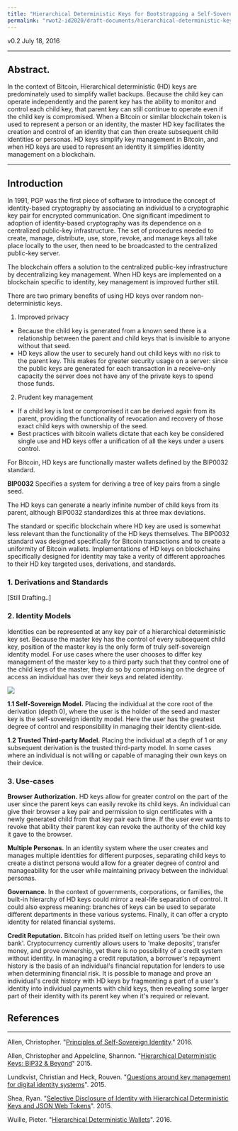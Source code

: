 ```yaml
---
title: "Hierarchical Deterministic Keys for Bootstrapping a Self-Sovereign Identity"
permalink: "rwot2-id2020/draft-documents/hierarchical-deterministic-keys-for-bootstrapping-a-self-sovereign-identity/"
---
```


v0.2 July 18, 2016

--- 

## Abstract.

In the context of Bitcoin, Hierarchical deterministic (HD) keys are predominately used to simplify wallet backups. Because the child key can operate independently and the parent key has the ability to monitor and control each child key, that parent key can still continue to operate even if the child key is compromised. When a Bitcoin or similar blockchain token is used to represent a person or an identity, the master HD key facilitates the creation and control of an identity that can then create subsequent child identities or personas. HD keys simplify key management in Bitcoin, and when HD keys are used to represent an identity it simplifies identity management on a blockchain.

---

## Introduction

In 1991, PGP was the first piece of software to introduce the concept of identity-based cryptography by associating an individual to a cryptographic key pair for encrypted communication. One significant impediment to adoption of identity-based cryptography was its dependence on a centralized public-key infrastructure. The set of procedures needed to create, manage, distribute, use, store, revoke, and manage keys all take place locally to the user, then need to be broadcasted to the centralized public-key server.

The blockchain offers a solution to the centralized public-key infrastructure by decentralizing key management. When HD keys are implemented on a blockchain specific to identity, key management is improved further still.

There are two primary benefits of using HD keys over random non-deterministic keys. 

1. Improved privacy
  - Because the child key is generated from a known seed there is a relationship between the parent and child keys that is invisible to anyone without that seed. 
  - HD keys allow the user to securely hand out child keys with no risk to the parent key. This makes for greater security usage on a server: since the public keys are generated for each transaction in a receive-only capacity the server does not have any of the private keys to spend those funds.
  
2. Prudent key management
  - If a child key is lost or compromised it can be derived again from its parent, providing the functionality of revocation and recovery of those exact child keys with ownership of the seed.
  - Best practices with bitcoin wallets dictate that each key be considered single use and HD keys offer a unification of all the keys under a users control.

For Bitcoin, HD keys are functionally master wallets defined by the BIP0032 standard. 

**BIP0032** Specifies a system for deriving a tree of key pairs from a single seed.

The HD keys can generate a nearly infinite number of child keys from its parent, although BIP0032 standardizes this at three max deviations. 

The standard or specific blockchain where HD key are used is somewhat less relevant than the functionality of the HD keys themselves. The BIP0032 standard was designed specifically for Bitcoin transactions and to create a uniformity of Bitcoin wallets. Implementations of HD keys on blockchains specifically designed for identity may take a verity of different approaches to their HD key targeted uses, derivations, and standards. 

### 1. Derivations and Standards

[Still Drafting..]

### 2. Identity Models

Identities can be represented at any key pair of a hierarchical deterministic key set. Because the master key has the control of every subsequent child key, position of the master key is the only form of truly self-sovereign identity model. For use cases where the user chooses to differ key management of the master key to a third party such that they control one of the child keys of the master, they do so by compromising on the degree of access an individual has over their keys and related identity. 

![](http://i.imgur.com/cgvgbWf.jpg?1)

**1.1 Self-Sovereign Model.** 
Placing the individual at the core root of the derivation (depth 0), where the user is the holder of the seed and master key is the self-sovereign identity model. Here the user has the greatest degree of control and responsibility in managing their identity client-side.

**1.2 Trusted Third-party Model.**
Placing the individual at a depth of 1 or any subsequent derivation is the trusted third-party model. In some cases where an individual is not willing or capable of managing their own keys on their device.

### 3. Use-cases

**Browser Authorization.**
HD keys allow for greater control on the part of the user since the parent keys can easily revoke its child keys. An individual can give their browser a key pair and permission to sign certificates with a newly generated child from that key pair each time. If the user ever wants to revoke that ability their parent key can revoke the authority of the child key it gave to the browser.

**Multiple Personas.**
In an identity system where the user creates and manages multiple identities for different purposes, separating child keys to create a distinct persona would allow for a greater degree of control and manageability for the user while maintaining privacy between the individual personas.

**Governance.**
In the context of governments, corporations, or families, the built-in hierarchy of HD keys could mirror a real-life separation of control. It could also express meaning: branches of keys can be used to separate different departments in these various systems. Finally, it can offer a crypto identity for related financial systems.  

**Credit Reputation.**
Bitcoin has prided itself on letting users 'be their own bank'. Cryptocurrency currently allows users to 'make deposits', transfer money, and prove ownership, yet there is no possibility of a credit system without identity. In managing a credit reputation, a borrower's repayment history is the basis of an individual's financial reputation for lenders to use when determining financial risk. It is possible to manage and prove an individual's credit history with HD keys by fragmenting a part of a user's identity into individual payments with child keys, then revealing some larger part of their identity with its parent key when it's required or relevant.

## References
---

Allen, Christopher. "[Principles of Self-Sovereign Identity](https://github.com/ChristopherA/self-sovereign-identity)." 2016.

Allen, Christopher and Appelcline, Shannon. "[Hierarchical Deterministic Keys: BIP32 & Beyond](../../RWoT1/topics-and-advance-readings/hierarchical-deterministic-keys--bip32-and-beyond.md)" 2015.

Lundkvist, Christian and Heck, Rouven. "[Questions around key management for digital identity systems](../../RWoT1/topics-and-advance-readings/Identity-Property-Simulation.md)". 2015.

Shea, Ryan. "[Selective Disclosure of Identity with Hierarchical Deterministic Keys and JSON Web Tokens](../../RWoT1/topics-and-advance-readings/Selective-Disclosure-of-Identity.md)". 2015.

Wuille, Pieter. "[Hierarchical Deterministic Wallets](https://github.com/bitcoin/bips/blob/master/bip-0032.mediawiki)". 2016.

